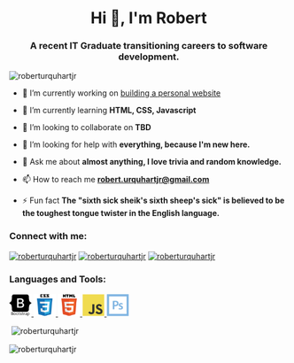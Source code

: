 <h1 align="center">Hi 👋, I'm Robert</h1>
<h3 align="center">A recent IT Graduate transitioning careers to software development.</h3>

<p align="left"> <img src="https://komarev.com/ghpvc/?username=roberturquhartjr&label=Profile%20views&color=0e75b6&style=flat" alt="roberturquhartjr" /> </p>

- 🔭 I’m currently working on [building a personal website](www.roberturquhartjr.com)

- 🌱 I’m currently learning **HTML, CSS, Javascript**

- 👯 I’m looking to collaborate on **TBD**

- 🤝 I’m looking for help with **everything, because I'm new here.**

- 💬 Ask me about **almost anything, I love trivia and random knowledge.**

- 📫 How to reach me **robert.urquhartjr@gmail.com**

- ⚡ Fun fact **The "sixth sick sheik's sixth sheep's sick" is believed to be the toughest tongue twister in the English language.**

<h3 align="left">Connect with me:</h3>
<p align="left">
<a href="https://codepen.io/roberturquhartjr" target="blank"><img align="center" src="https://raw.githubusercontent.com/rahuldkjain/github-profile-readme-generator/master/src/images/icons/Social/codepen.svg" alt="roberturquhartjr" height="30" width="40" /></a>
<a href="https://linkedin.com/in/roberturquhartjr" target="blank"><img align="center" src="https://raw.githubusercontent.com/rahuldkjain/github-profile-readme-generator/master/src/images/icons/Social/linked-in-alt.svg" alt="roberturquhartjr" height="30" width="40" /></a>
<a href="https://www.hackerrank.com/roberturquhartjr" target="blank"><img align="center" src="https://raw.githubusercontent.com/rahuldkjain/github-profile-readme-generator/master/src/images/icons/Social/hackerrank.svg" alt="roberturquhartjr" height="30" width="40" /></a>
</p>

<h3 align="left">Languages and Tools:</h3>
<p align="left"> <a href="https://getbootstrap.com" target="_blank" rel="noreferrer"> <img src="https://raw.githubusercontent.com/devicons/devicon/master/icons/bootstrap/bootstrap-plain-wordmark.svg" alt="bootstrap" width="40" height="40"/> </a> <a href="https://www.w3schools.com/css/" target="_blank" rel="noreferrer"> <img src="https://raw.githubusercontent.com/devicons/devicon/master/icons/css3/css3-original-wordmark.svg" alt="css3" width="40" height="40"/> </a> <a href="https://www.w3.org/html/" target="_blank" rel="noreferrer"> <img src="https://raw.githubusercontent.com/devicons/devicon/master/icons/html5/html5-original-wordmark.svg" alt="html5" width="40" height="40"/> </a> <a href="https://developer.mozilla.org/en-US/docs/Web/JavaScript" target="_blank" rel="noreferrer"> <img src="https://raw.githubusercontent.com/devicons/devicon/master/icons/javascript/javascript-original.svg" alt="javascript" width="40" height="40"/> </a> <a href="https://www.photoshop.com/en" target="_blank" rel="noreferrer"> <img src="https://raw.githubusercontent.com/devicons/devicon/master/icons/photoshop/photoshop-line.svg" alt="photoshop" width="40" height="40"/> </a> </p>

<p>&nbsp;<img align="center" src="https://github-readme-stats.vercel.app/api?username=roberturquhartjr&show_icons=true&locale=en" alt="roberturquhartjr" /></p>

<p><img align="center" src="https://github-readme-streak-stats.herokuapp.com/?user=roberturquhartjr&" alt="roberturquhartjr" /></p>
